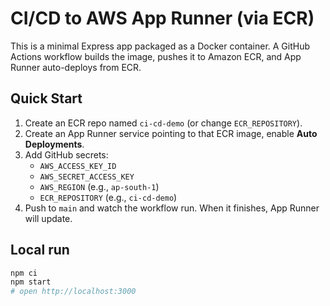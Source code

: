 # CI/CD to AWS App Runner (via ECR)

This is a minimal Express app packaged as a Docker container. A GitHub Actions workflow
builds the image, pushes it to Amazon ECR, and App Runner auto-deploys from ECR.

## Quick Start
1. Create an ECR repo named `ci-cd-demo` (or change `ECR_REPOSITORY`).
2. Create an App Runner service pointing to that ECR image, enable **Auto Deployments**.
3. Add GitHub secrets:
   - `AWS_ACCESS_KEY_ID`
   - `AWS_SECRET_ACCESS_KEY`
   - `AWS_REGION` (e.g., `ap-south-1`)
   - `ECR_REPOSITORY` (e.g., `ci-cd-demo`)
4. Push to `main` and watch the workflow run. When it finishes, App Runner will update.

## Local run
```bash
npm ci
npm start
# open http://localhost:3000
```
